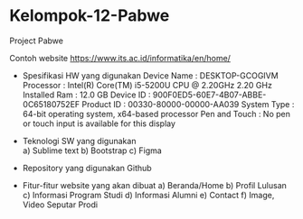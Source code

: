 # Kelompok-12-Pabwe
Project Pabwe

Contoh website
https://www.its.ac.id/informatika/en/home/

- Spesifikasi HW yang digunakan	
Device Name   : DESKTOP-GCOGIVM
Processor     : Intel(R) Core(TM) i5-5200U CPU @ 2.20GHz   2.20 GHz
Installed Ram : 12.0 GB
Device ID     : 900F0ED5-60E7-4B07-ABBE-0C65180752EF
Product ID    : 00330-80000-00000-AA039
System Type   : 64-bit operating system, x64-based processor
Pen and Touch : No pen or touch input is available for this display

- Teknologi SW yang digunakan	
  a) Sublime text
  b) Bootstrap
  c) Figma

- Repository yang digunakan
Github			

- Fitur-fitur website yang akan dibuat
  a) Beranda/Home
  b) Profil Lulusan
  c) Informasi Program Studi
  d) Informasi Alumni
  e) Contact 
  f) Image, Video Seputar Prodi
  
